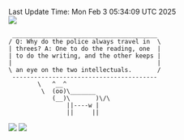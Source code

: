 Last Update Time: 
Mon Feb  3 05:34:09 UTC 2025
<br>![](https://img.shields.io/badge/%E5%A4%A7%E5%AE%B6-%E5%AE%89%E5%AE%89-green)<br>
```
 ________________________________________
/ Q: Why do the police always travel in  \
| threes? A: One to do the reading, one  |
| to do the writing, and the other keeps |
|                                        |
\ an eye on the two intellectuals.       /
 ----------------------------------------
        \   ^__^
         \  (oo)\_______
            (__)\       )\/\
                ||----w |
                ||     ||
```
![](https://github-readme-stats.vercel.app/api?username=chenlitw)
![](https://github-readme-stats.vercel.app/api/top-langs/?username=chenlitw)
